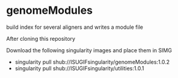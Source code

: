 # genomeModules
build index for several aligners and writes a module file

After cloning this repository

Download the following singularity images and place them in SIMG
* singularity pull shub://ISUGIFsingularity/genomeModules:1.0.2
* singularity pull shub://ISUGIFsingularity/utilities:1.0.1 


